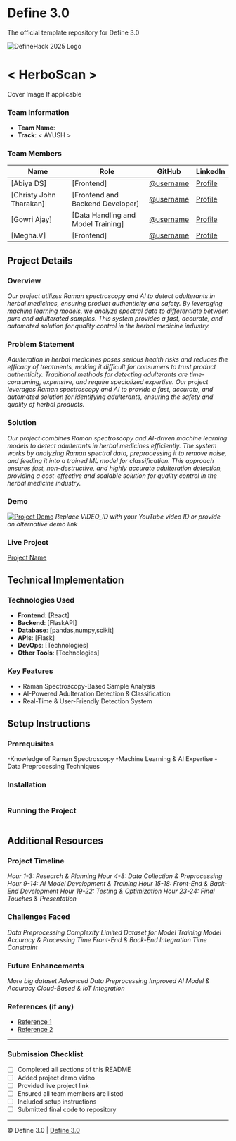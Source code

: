 
# Define 3.0
The official template repository for Define 3.0

![DefineHack 2025 Logo](https://github.com/user-attachments/assets/8173bc16-418e-4912-b500-c6427e4ba4b6)



# < HerboScan >
 Cover Image  If applicable

### Team Information
- **Team Name**: <EcoSynth> 
- **Track**: < AYUSH >

### Team Members
| Name | Role | GitHub | LinkedIn |
|------|------|--------|----------|
| [Abiya DS] | [Frontend] | [@username](https://github.com/abiyads) | [Profile](https://www.linkedin.com/in/abiya-d-s-74977430a/) |
| [Christy John Tharakan] | [Frontend and Backend Developer] | [@username](https://github.com/christyjohntharakan) | [Profile](https://www.linkedin.com/in/christy-john-tharakan-3327a92b9?utm_source=share&utm_campaign=share_via&utm_content=profile&utm_medium=ios_app) |
| [Gowri Ajay] | [Data Handling and Model Training] | [@username](https://github.com/gowri-ajai25) | [Profile](www.linkedin.com/in/gowri-ajai-b037512b7) |
| [Megha.V] | [Frontend] | [@username](https://github.com/meghav2005) | [Profile](https://www.linkedin.com/in/megha-vijay2005?utm_source=share&utm_campaign=share_via&utm_content=profile&utm_medium=android_app) |

## Project Details

### Overview
_Our project utilizes Raman spectroscopy and AI to detect adulterants in herbal medicines, ensuring product authenticity and safety. By leveraging machine learning models, we analyze spectral data to differentiate between pure and adulterated samples. This system provides a fast, accurate, and automated solution for quality control in the herbal medicine industry._

### Problem Statement
_Adulteration in herbal medicines poses serious health risks and reduces the efficacy of treatments, making it difficult for consumers to trust product authenticity. Traditional methods for detecting adulterants are time-consuming, expensive, and require specialized expertise. Our project leverages Raman spectroscopy and AI to provide a fast, accurate, and automated solution for identifying adulterants, ensuring the safety and quality of herbal products._

### Solution
_Our project combines Raman spectroscopy and AI-driven machine learning models to detect adulterants in herbal medicines efficiently. The system works by analyzing Raman spectral data, preprocessing it to remove noise, and feeding it into a trained ML model  for classification. This approach ensures fast, non-destructive, and highly accurate adulteration detection, providing a cost-effective and scalable solution for quality control in the herbal medicine industry._

### Demo
[![Project Demo](https://img.youtube.com/vi/VIDEO_ID/0.jpg)](https://www.youtube.com/watch?v=VIDEO_ID)
_Replace VIDEO_ID with your YouTube video ID or provide an alternative demo link_

### Live Project
[Project Name](https://your-project-url.com)

## Technical Implementation

### Technologies Used
- **Frontend**: [React]
- **Backend**: [FlaskAPI]
- **Database**: [pandas,numpy,scikit]
- **APIs**: [Flask]
- **DevOps**: [Technologies]
- **Other Tools**: [Technologies]

### Key Features
- •	Raman Spectroscopy-Based Sample Analysis
- •	AI-Powered Adulteration Detection & Classification
- •	Real-Time & User-Friendly Detection System

## Setup Instructions

### Prerequisites
-Knowledge of Raman Spectroscopy
-Machine Learning & AI Expertise
-Data Preprocessing Techniques 

### Installation 
```bash

```

### Running the Project
```bash

```

## Additional Resources

### Project Timeline
_Hour 1-3: Research & Planning
 Hour 4-8: Data Collection & Preprocessing
 Hour 9-14: AI Model Development & Training
 Hour 15-18: Front-End & Back-End Development
 Hour 19-22: Testing & Optimization
 Hour 23-24: Final Touches & Presentation_

### Challenges Faced
_Data Preprocessing Complexity
Limited Dataset for Model Training
Model Accuracy & Processing Time
Front-End & Back-End Integration
Time Constraint_

### Future Enhancements
_More big dataset
Advanced Data Preprocessing
Improved AI Model & Accuracy
Cloud-Based & IoT Integration_

### References (if any)
- [Reference 1](link)
- [Reference 2](link)

---

### Submission Checklist
- [ ] Completed all sections of this README
- [ ] Added project demo video
- [ ] Provided live project link
- [ ] Ensured all team members are listed
- [ ] Included setup instructions
- [ ] Submitted final code to repository

---

© Define 3.0 | [Define 3.0](https://www.define3.xyz/)
